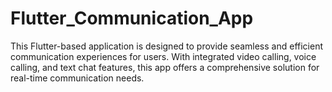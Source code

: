 # Flutter_Communication_App
This Flutter-based application is designed to provide seamless and efficient communication experiences for users. With integrated video calling, voice calling, and text chat features, this app offers a comprehensive solution for real-time communication needs.
